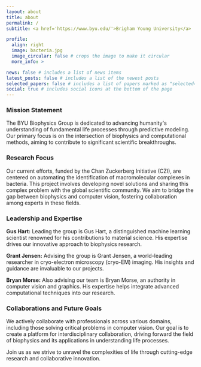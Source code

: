 ```yaml
---
layout: about
title: about
permalink: /
subtitle: <a href='https://www.byu.edu/'>Brigham Young University</a>

profile:
  align: right
  image: bacteria.jpg
  image_circular: false # crops the image to make it circular
  more_info: >

news: false # includes a list of news items
latest_posts: false # includes a list of the newest posts
selected_papers: false # includes a list of papers marked as "selected={true}"
social: true # includes social icons at the bottom of the page
---
```

### Mission Statement
The BYU Biophysics Group is dedicated to advancing humanity's understanding of fundamental life processes through predictive modeling. Our primary focus is on the intersection of biophysics and computational methods, aiming to contribute to significant scientific breakthroughs.

### Research Focus
Our current efforts, funded by the Chan Zuckerberg Initiative (CZI), are centered on automating the identification of macromolecular complexes in bacteria. This project involves developing novel solutions and sharing this complex problem with the global scientific community. We aim to bridge the gap between biophysics and computer vision, fostering collaboration among experts in these fields.

### Leadership and Expertise
**Gus Hart:** Leading the group is Gus Hart, a distinguished machine learning scientist renowned for his contributions to material science. His expertise drives our innovative approach to biophysics research.

**Grant Jensen:** Advising the group is Grant Jensen, a world-leading researcher in cryo-electron microscopy (cryo-EM) imaging. His insights and guidance are invaluable to our projects.

**Bryan Morse:** Also advising our team is Bryan Morse, an authority in computer vision and graphics. His expertise helps integrate advanced computational techniques into our research.

### Collaborations and Future Goals
We actively collaborate with professionals across various domains, including those solving critical problems in computer vision. Our goal is to create a platform for interdisciplinary collaboration, driving forward the field of biophysics and its applications in understanding life processes.

Join us as we strive to unravel the complexities of life through cutting-edge research and collaborative innovation.  
